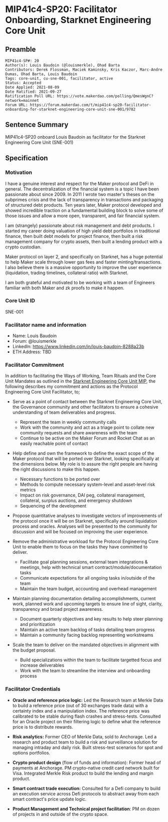 # MIP41c4-SP20: Facilitator Onboarding, Starknet Engineering Core Unit

## Preamble

```
MIP41c4-SP#: 20
Author(s): Louis Baudoin (@louismerkle), Ohad Barta
Contributors: Derek Flossman, Maciek Kaminsky, Kris Kaczor, Marc-Andre Dumas, Ohad Barta, Louis Baudoin
Tags: core-unit, cu-sne-001, facilitator, active
Status: Accepted
Date Applied: 2021-08-09
Date Ratified: 2021-09-27  
Ratification Poll URL: https://vote.makerdao.com/polling/QmesWgnC?network=mainnet
Forum URL: https://forum.makerdao.com/t/mip41c4-sp20-facilitator-onboarding-for-starknet-engineering-core-unit-sne-001/9782
```

## Sentence Summary
MIP41c4-SP20 onboard Louis Baudoin as facilitator for the Starknet Engineering Core Unit (SNE-001)

## Specification

### Motivation

I have a genuine interest and respect for the Maker protocol and DeFi in general. The decentralization of the financial system is a topic I have been passionate about since 2009. In 2011 I wrote two master's theses on the subprimes crisis and the lack of transparency in transactions and packaging of structured debt products. Ten years later, Maker protocol developed and showed incredible traction on a fundamental building block to solve some of those issues and allow a more open, transparent, and fair financial system.

I am (strangely) passionate about risk management and debt products. I started my career doing valuation of high yield debt portfolios in traditional finance, then built debt models for project finance, then built a risk management company for crypto assets, then built a lending product with a crypto custodian.

Maker protocol on layer 2, and specifically on Starknet, has a huge potential to help Maker scale through lower gas fees and faster minting/transactions. I also believe there is a massive opportunity to improve the user experience (liquidation, trading timelines, collateral ratio) with Starknet.

I am both grateful and motivated to be working with a team of Engineers familiar with both Maker and zk proofs to make it happen.

### Core Unit ID

SNE-001  

### Facilitator name and information

- Name: Louis Baudoin
- Forum: @louismerkle
- LinkedIn: <https://www.linkedin.com/in/louis-baudoin-8288a23b>
- ETH Address: TBD

### Facilitator Commitment

In addition to facilitating the Ways of Working, Team Rituals and the Core Unit Mandates as outlined in the [Starknet Engineering Core Unit MIP](https://forum.makerdao.com/t/mip39c2-spxx-adding-the-starknet-engineering-core-unit-secu/9745), the following describes my commitment and actions as the Protocol Engineering Core Unit Facilitator, to;

* Serve as a point of contact between the Starknet Engineering Core Unit, the Governance community and other facilitators to ensure a cohesive understanding of team deliverables and progress.
  * Represent the team in weekly community calls
  * Work with the community and act as a triage point to collate new community requests and share awareness with the team
  * Continue to be active on the Maker Forum and Rocket Chat as an easily reachable point of contact
* Help define and own the framework to define the exact scope of the Maker protocol that will be ported over Starknet, looking specifically at the dimensions below. My role is to assure the right people are having the right discussions to make this happen.
  * Necessary functions to be ported over
  * Methods to compute necessary system-level and asset-level risk metrics
  * Impact on risk governance, DAI peg, collateral management, collateral, surplus auctions, and emergency shutdown
  * Sequencing of the development
* Propose quantitative analyses to investigate vectors of improvements of the protocol once it will be on Starknet, specifically around liquidation process and oracles. Analyses will be presented to the community for discussion and will be focused on improving the user experience.

* Remove the administrative workload for the Protocol Engineering Core Unit to enable them to focus on the tasks they have committed to deliver.
  * Facilitate goal planning sessions, external team integrations & meetings, help with technical smart contract/module/documentation tasks
  * Communicate expectations for all ongoing tasks in/outside of the team
  * Maintain the team budget, accounting and overhead management
* Maintain planning documentation detailing accomplishments, current work, planned work and upcoming targets to ensure line of sight, clarity, transparency and broad project awareness.
  * Document quarterly objectives and key results to help steer planning and prioritization
  * Maintain an active team backlog of tasks detailing team progress
  * Maintain a community facing backlog representing workstreams
* Scale the team to deliver on the mandated objectives in alignment with the budget proposal.
  * Build specializations within the team to facilitate targetted focus and increase deliverables
  * Work with the team to streamline the interview and onboarding process

### Facilitator Credentials

* **Oracle and reference price logic:** Led the Research team at Merkle Data to build a reference price (out of 30 exchanges trade data) with a certainty index and a manipulation index. The reference price was calibrated to be stable during flash crashes and stress-tests. Consulted for an Oracle project on their filtering logic to define what the reference price is to distribute rewards.

* **Risk analytics:** Former CEO of Merkle Data, sold to Anchorage. Led a research and product team to build a risk and surveillance solution for managing intraday and daily risk. Built stress-test scenarios for spot and options portfolios.

* **Crypto product design** (flow of funds and information): Former head of payments at Anchorage. PM crypto-native credit card network built for Visa. Integrated Merkle Risk product to build the lending and margin product.

* **Smart contract trade execution:** Consulted for a Defi company to build an execution service across Defi protocols to abstract away from each smart contract's price update logic. 

* **Product Management and Technical project facilitation**: PM on dozen of projects in and outside of the crypto space.

